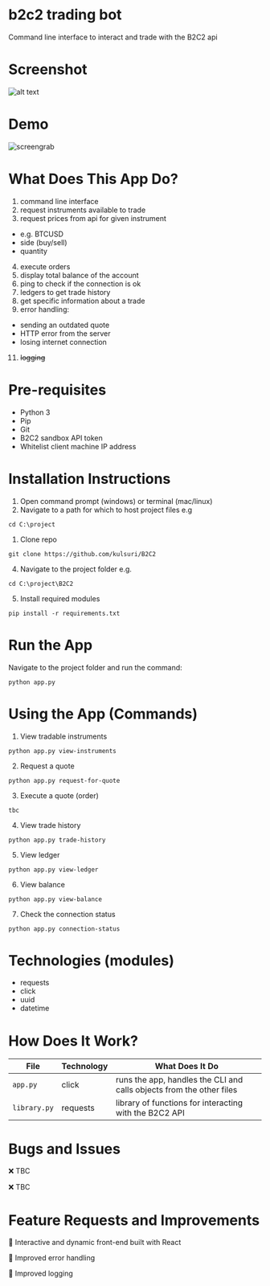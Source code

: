 # b2c2 trading bot

Command line interface to interact and trade with the B2C2 api

# Screenshot
![alt text](https://i.ibb.co/JCXG7NS/Screenshot-2021-05-03-101008.jpg)

# Demo
![screengrab](https://media.giphy.com/media/J8nLejm9Fu6eToMM1F/giphy.gif)

# What Does This App Do?
1. command line interface
2. request instruments available to trade
3. request prices from api for given instrument 
- e.g. BTCUSD
- side (buy/sell)
- quantity
4. execute orders
5. display total balance of the account
6. ping to check if the connection is ok
7. ledgers to get trade history
8. get specific information about a trade
9. error handling:
- sending an outdated quote
- HTTP error from the server
- losing internet connection
11. ~~logging~~

# Pre-requisites
- Python 3
- Pip
- Git
- B2C2 sandbox API token
- Whitelist client machine IP address

# Installation Instructions

1. Open command prompt (windows) or terminal (mac/linux)
2. Navigate to a path for which to host project files e.g
```
cd C:\project
```
1. Clone repo
```
git clone https://github.com/kulsuri/B2C2
```
4. Navigate to the project folder e.g.
```
cd C:\project\B2C2
```
5. Install required modules
```
pip install -r requirements.txt 
```

# Run the App
Navigate to the project folder and run the command:
```
python app.py
```

# Using the App (Commands)
1. View tradable instruments
```
python app.py view-instruments
```
2. Request a quote
```
python app.py request-for-quote
```
3. Execute a quote (order)
```
tbc
```
4. View trade history
```
python app.py trade-history
```
5. View ledger
```
python app.py view-ledger
```
6. View balance
```
python app.py view-balance
```
7. Check the connection status
```
python app.py connection-status
```

# Technologies (modules)
- requests
- click
- uuid
- datetime

# How Does It Work?

File | Technology | What Does It Do
--- | --- | ---
`app.py` | click | runs the app, handles the CLI and calls objects from the other files
`library.py` | requests | library of functions for interacting with the B2C2 API


# Bugs and Issues
:x: TBC

:x: TBC

# Feature Requests and Improvements
:black_square_button: Interactive and dynamic front-end built with React

:black_square_button: Improved error handling

:black_square_button: Improved logging